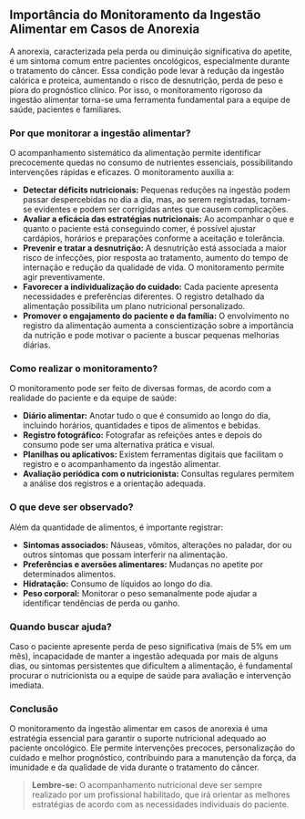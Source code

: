 
## Importância do Monitoramento da Ingestão Alimentar em Casos de Anorexia

A anorexia, caracterizada pela perda ou diminuição significativa do apetite, é um sintoma comum entre pacientes oncológicos, especialmente durante o tratamento do câncer. Essa condição pode levar à redução da ingestão calórica e proteica, aumentando o risco de desnutrição, perda de peso e piora do prognóstico clínico. Por isso, o monitoramento rigoroso da ingestão alimentar torna-se uma ferramenta fundamental para a equipe de saúde, pacientes e familiares.

### Por que monitorar a ingestão alimentar?

O acompanhamento sistemático da alimentação permite identificar precocemente quedas no consumo de nutrientes essenciais, possibilitando intervenções rápidas e eficazes. O monitoramento auxilia a:

- **Detectar déficits nutricionais:** Pequenas reduções na ingestão podem passar despercebidas no dia a dia, mas, ao serem registradas, tornam-se evidentes e podem ser corrigidas antes que causem complicações.
- **Avaliar a eficácia das estratégias nutricionais:** Ao acompanhar o que e quanto o paciente está conseguindo comer, é possível ajustar cardápios, horários e preparações conforme a aceitação e tolerância.
- **Prevenir e tratar a desnutrição:** A desnutrição está associada a maior risco de infecções, pior resposta ao tratamento, aumento do tempo de internação e redução da qualidade de vida. O monitoramento permite agir preventivamente.
- **Favorecer a individualização do cuidado:** Cada paciente apresenta necessidades e preferências diferentes. O registro detalhado da alimentação possibilita um plano nutricional personalizado.
- **Promover o engajamento do paciente e da família:** O envolvimento no registro da alimentação aumenta a conscientização sobre a importância da nutrição e pode motivar o paciente a buscar pequenas melhorias diárias.

### Como realizar o monitoramento?

O monitoramento pode ser feito de diversas formas, de acordo com a realidade do paciente e da equipe de saúde:

- **Diário alimentar:** Anotar tudo o que é consumido ao longo do dia, incluindo horários, quantidades e tipos de alimentos e bebidas.
- **Registro fotográfico:** Fotografar as refeições antes e depois do consumo pode ser uma alternativa prática e visual.
- **Planilhas ou aplicativos:** Existem ferramentas digitais que facilitam o registro e o acompanhamento da ingestão alimentar.
- **Avaliação periódica com o nutricionista:** Consultas regulares permitem a análise dos registros e a orientação adequada.

### O que deve ser observado?

Além da quantidade de alimentos, é importante registrar:

- **Sintomas associados:** Náuseas, vômitos, alterações no paladar, dor ou outros sintomas que possam interferir na alimentação.
- **Preferências e aversões alimentares:** Mudanças no apetite por determinados alimentos.
- **Hidratação:** Consumo de líquidos ao longo do dia.
- **Peso corporal:** Monitorar o peso semanalmente pode ajudar a identificar tendências de perda ou ganho.

### Quando buscar ajuda?

Caso o paciente apresente perda de peso significativa (mais de 5% em um mês), incapacidade de manter a ingestão adequada por mais de alguns dias, ou sintomas persistentes que dificultem a alimentação, é fundamental procurar o nutricionista ou a equipe de saúde para avaliação e intervenção imediata.

### Conclusão

O monitoramento da ingestão alimentar em casos de anorexia é uma estratégia essencial para garantir o suporte nutricional adequado ao paciente oncológico. Ele permite intervenções precoces, personalização do cuidado e melhor prognóstico, contribuindo para a manutenção da força, da imunidade e da qualidade de vida durante o tratamento do câncer.

> **Lembre-se:** O acompanhamento nutricional deve ser sempre realizado por um profissional habilitado, que irá orientar as melhores estratégias de acordo com as necessidades individuais do paciente.
```
